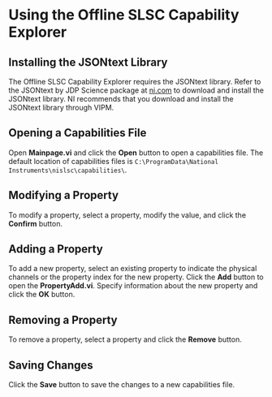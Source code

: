 # Using the Offline SLSC Capability Explorer

## Installing the JSONtext Library

The Offline SLSC Capability Explorer requires the JSONtext library. Refer to the JSONtext by JDP Science package at [ni.com](www.ni.com) to download and install the JSONtext library. NI recommends that you download and install the JSONtext library through VIPM.

## Opening a Capabilities File

Open **Mainpage.vi** and click the **Open** button to open a capabilities file. The default location of capabilities files is `C:\ProgramData\National Instruments\nislsc\capabilities\`.

## Modifying a Property

To modify a property, select a property, modify the value, and click the **Confirm** button.

## Adding a Property

To add a new property, select an existing property to indicate the physical channels or the property index for the new property. Click the **Add** button to open the **PropertyAdd.vi**. Specify information about the new property and click the **OK** button.

## Removing a Property

To remove a property, select a property and click the **Remove** button.

## Saving Changes

Click the **Save** button to save the changes to a new capabilities file. 
